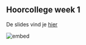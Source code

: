 ## Hoorcollege week 1

De slides vind je [hier](https://ci.mprog.nl/course/lectures/week1/slides.pdf)

![embed](https://player.vimeo.com/video/328602103?byline=0&portrait=0)
